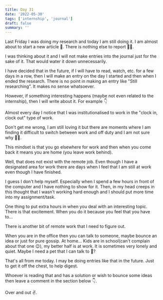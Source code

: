 ```yaml
---
title: Day 31
date: '2022-05-30'
tags: ['internship', 'journal']
draft: false
summary: ''
---
```


Last Friday I was doing my research and today I am still doing it. I am almost about to start a new article 🤏. There is nothing else to report 🤷‍♂️.

I was thinking about it and I will not make entries into the journal just for the sake of it. That would water it down unnecessarily.

I have decided that in the future, if I will have to read, watch, etc. for a few days in a row, then I will make an entry on the day I started and then when I ended the research. There is no point in making an entry like "Still researching". It makes no sense whatsoever.

However, if something interesting happens (maybe not even related to the internship), then I will write about it. For example 👇

Almost every day I notice that I was institutionalised to work in the "clock in, clock out" type of work.

Don't get me wrong, I am still loving it but there are moments where I am finding it difficult to switch between work and off duty and I am not sure why 🤷‍♂️.

This mindset is that you go elsewhere for work and then when you come back it means you are home (you leave work behind).

Well, that does not exist with the remote job. Even though I have a designated area for work there are days when I feel that I am still at work even though I have finished.

I guess I don't help myself. Especially when I spend a few hours in front of the computer and I have nothing to show for it. Then, in my head creeps in this thought that I wasn't working hard enough and I should put more time into my assignment/task.

One thing to put extra hours in when you deal with an interesting topic. There is that excitement. When you do it because you feel that you have to...

There is another bit of remote work that I need to figure out.

When you are in the office then you can talk to someone, maybe bounce an idea or just for pure gossip. At home... Kids are in school(can't complain about that one 😉), my better half is at work. It is sometimes very lonely and quiet. Maybe I need a pet that I can talk to 🤔?

That's all from me today. I may be doing entries like that in the future. Just to get it off the chest, to help digest.

Whoever is reading that and has a solution or wish to bounce some ideas then leave a comment in the section below 👇.

Over and out ✌️.
